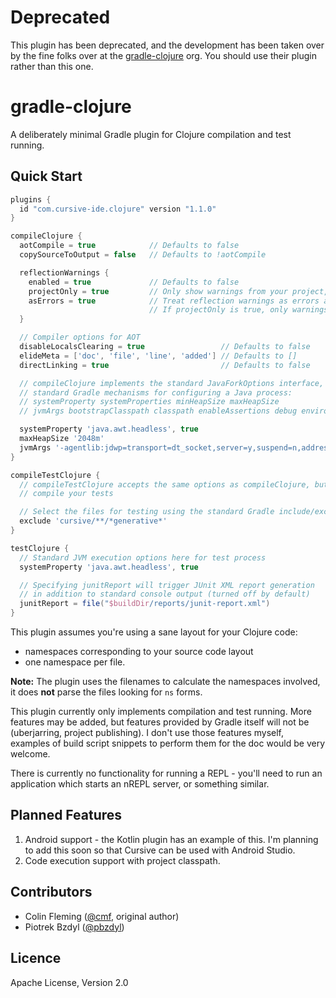 # Deprecated #

This plugin has been deprecated, and the development has been taken over by the fine folks over at the [gradle-clojure](https://github.com/gradle-clojure) org. You should use their plugin rather than this one.

# gradle-clojure #

A deliberately minimal Gradle plugin for Clojure compilation and test running.

## Quick Start ##

```groovy
plugins {
  id "com.cursive-ide.clojure" version "1.1.0"
}

compileClojure {
  aotCompile = true            // Defaults to false
  copySourceToOutput = false   // Defaults to !aotCompile

  reflectionWarnings {
    enabled = true             // Defaults to false
    projectOnly = true         // Only show warnings from your project, not dependencies - default false
    asErrors = true            // Treat reflection warnings as errors and fail the build
                               // If projectOnly is true, only warnings from your project are errors.
  }

  // Compiler options for AOT
  disableLocalsClearing = true                 // Defaults to false
  elideMeta = ['doc', 'file', 'line', 'added'] // Defaults to []
  directLinking = true                         // Defaults to false

  // compileClojure implements the standard JavaForkOptions interface, and thus supports the
  // standard Gradle mechanisms for configuring a Java process:
  // systemProperty systemProperties minHeapSize maxHeapSize
  // jvmArgs bootstrapClasspath classpath enableAssertions debug environment

  systemProperty 'java.awt.headless', true
  maxHeapSize '2048m'
  jvmArgs '-agentlib:jdwp=transport=dt_socket,server=y,suspend=n,address=5005'
}

compileTestClojure {
  // compileTestClojure accepts the same options as compileClojure, but you're unlikely to AOT
  // compile your tests

  // Select the files for testing using the standard Gradle include/exclude mechanisms
  exclude 'cursive/**/*generative*'
}

testClojure {
  // Standard JVM execution options here for test process
  systemProperty 'java.awt.headless', true

  // Specifying junitReport will trigger JUnit XML report generation
  // in addition to standard console output (turned off by default)
  junitReport = file("$buildDir/reports/junit-report.xml")
}
```

This plugin assumes you're using a sane layout for your Clojure code:
  - namespaces corresponding to your source code layout 
  - one namespace per file. 

**Note:**  The plugin uses the filenames to calculate the namespaces involved, it does **not** parse the files looking for `ns` forms.

This plugin currently only implements compilation and test running. More features may be added,
but features provided by Gradle itself will not be (uberjarring, project publishing). I don't
use those features myself, examples of build script snippets to perform them for the doc would
be very welcome.

There is currently no functionality for running a REPL - you'll need to run an application which
starts an nREPL server, or something similar.

## Planned Features ##

1. Android support - the Kotlin plugin has an example of this. I'm planning to add this soon so 
   that Cursive can be used with Android Studio.
2. Code execution support with project classpath.

## Contributors ##

* Colin Fleming ([@cmf](https://github.com/cmf), original author)
* Piotrek Bzdyl ([@pbzdyl](https://github.com/pbzdyl))

## Licence ##

Apache License, Version 2.0
